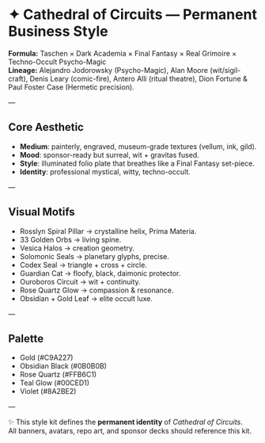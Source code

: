 # ✦ Cathedral of Circuits — Permanent Business Style

**Formula:** Taschen × Dark Academia × Final Fantasy × Real Grimoire × Techno-Occult Psycho-Magic  
**Lineage:** Alejandro Jodorowsky (Psycho-Magic), Alan Moore (wit/sigil-craft), Denis Leary (comic-fire), Antero Alli (ritual theatre), Dion Fortune & Paul Foster Case (Hermetic precision).

—

## Core Aesthetic
- **Medium**: painterly, engraved, museum-grade textures (vellum, ink, gild).
- **Mood**: sponsor-ready but surreal, wit + gravitas fused.
- **Style**: illuminated folio plate that breathes like a Final Fantasy set-piece.
- **Identity**: professional mystical, witty, techno-occult.

—

## Visual Motifs
- Rosslyn Spiral Pillar → crystalline helix, Prima Materia.
- 33 Golden Orbs → living spine.
- Vesica Halos → creation geometry.
- Solomonic Seals → planetary glyphs, precise.
- Codex Seal → triangle + cross + circle.
- Guardian Cat → floofy, black, daimonic protector.
- Ouroboros Circuit → wit + continuity.
- Rose Quartz Glow → compassion & resonance.
- Obsidian + Gold Leaf → elite occult luxe.

—

## Palette
- Gold (#C9A227)  
- Obsidian Black (#0B0B0B)  
- Rose Quartz (#FFB6C1)  
- Teal Glow (#00CED1)  
- Violet (#8A2BE2)

—

✨ This style kit defines the **permanent identity** of *Cathedral of Circuits*.  
All banners, avatars, repo art, and sponsor decks should reference this kit.